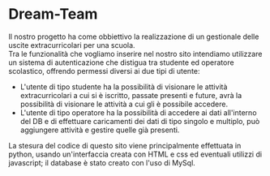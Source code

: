 # Dream-Team

Il nostro progetto ha come obbiettivo la realizzazione di un gestionale delle uscite extracurricolari per una scuola.  
Tra le funzionalità che vogliamo inserire nel nostro sito intendiamo utilizzare un sistema di autenticazione che distigua tra studente ed operatore scolastico, offrendo permessi
diversi ai due tipi di utente:

- L'utente di tipo studente ha la possibilità di visionare le attività extracurricolari a cui si è iscritto, passate presenti e future, avrà la possibilità di visionare le attività a cui gli è possibile accedere.
- L'utente di tipo operatore ha la possibilità di accedere ai dati all'interno del DB e di effettuare caricamenti dei dati di tipo singolo e multiplo, può aggiungere attività e gestire quelle già presenti.  

La stesura del codice di questo sito viene principalmente effettuata in python, usando un'interfaccia creata con HTML e css ed eventuali utilizzi di javascript; il database è stato creato con l'uso di MySql.
